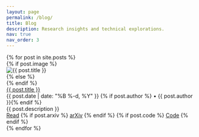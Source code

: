 ```yaml
---
layout: page
permalink: /blog/
title: Blog
description: Research insights and technical explorations.
nav: true
nav_order: 3
---
```


<div class="publications">
  {% for post in site.posts %}
  <div class="publication">
    <div class="row">
      {% if post.image %}
      <div class="col-sm-3">
        <div class="image-container">
          <img src="{{ post.image | relative_url }}" class="img-fluid" alt="{{ post.title }}">
        </div>
      </div>
      <div class="col-sm-9">
      {% else %}
      <div class="col-sm-12">
      {% endif %}
        <div class="title">
          <a href="{{ post.url | relative_url }}">{{ post.title }}</a>
        </div>
        <div class="author">
          {{ post.date | date: "%B %-d, %Y" }}
          {% if post.author %} • {{ post.author }}{% endif %}
        </div>
        <div class="periodical">
          {{ post.description }}
        </div>
        <div class="links">
          <a href="{{ post.url | relative_url }}" class="btn btn-sm z-depth-0" role="button">Read</a>
          {% if post.arxiv %}
          <a href="http://arxiv.org/abs/{{ post.arxiv }}" class="btn btn-sm z-depth-0" role="button">arXiv</a>
          {% endif %}
          {% if post.code %}
          <a href="{{ post.code }}" class="btn btn-sm z-depth-0" role="button">Code</a>
          {% endif %}
        </div>
      </div>
    </div>
  </div>
  {% endfor %}
</div>
